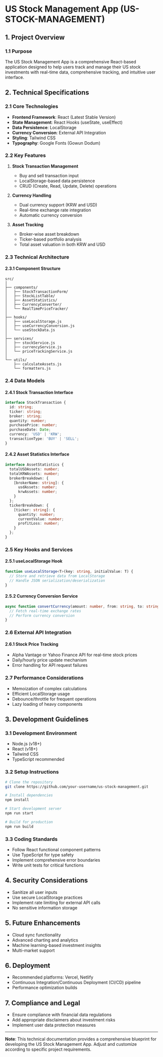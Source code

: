 # US Stock Management App (US-STOCK-MANAGEMENT)

## 1. Project Overview

### 1.1 Purpose
The US Stock Management App is a comprehensive React-based application designed to help users track and manage their US stock investments with real-time data, comprehensive tracking, and intuitive user interface.

## 2. Technical Specifications

### 2.1 Core Technologies
- **Frontend Framework**: React (Latest Stable Version)
- **State Management**: React Hooks (useState, useEffect)
- **Data Persistence**: LocalStorage
- **Currency Conversion**: External API Integration
- **Styling**: Tailwind CSS
- **Typography**: Google Fonts (Gowun Dodum)

### 2.2 Key Features
1. **Stock Transaction Management**
   - Buy and sell transaction input
   - LocalStorage-based data persistence
   - CRUD (Create, Read, Update, Delete) operations

2. **Currency Handling**
   - Dual currency support (KRW and USD)
   - Real-time exchange rate integration
   - Automatic currency conversion

3. **Asset Tracking**
   - Broker-wise asset breakdown
   - Ticker-based portfolio analysis
   - Total asset valuation in both KRW and USD

### 2.3 Technical Architecture

#### 2.3.1 Component Structure
```
src/
│
├── components/
│   ├── StockTransactionForm/
│   ├── StockListTable/
│   ├── AssetStatistics/
│   ├── CurrencyConverter/
│   └── RealTimePriceTracker/
│
├── hooks/
│   ├── useLocalStorage.js
│   ├── useCurrencyConversion.js
│   └── useStockData.js
│
├── services/
│   ├── stockService.js
│   ├── currencyService.js
│   └── priceTrackingService.js
│
└── utils/
    ├── calculateAssets.js
    └── formatters.js
```

### 2.4 Data Models

#### 2.4.1 Stock Transaction Interface
```typescript
interface StockTransaction {
  id: string;
  ticker: string;
  broker: string;
  quantity: number;
  purchasePrice: number;
  purchaseDate: Date;
  currency: 'USD' | 'KRW';
  transactionType: 'BUY' | 'SELL';
}
```

#### 2.4.2 Asset Statistics Interface
```typescript
interface AssetStatistics {
  totalUSDAssets: number;
  totalKRWAssets: number;
  brokerBreakdown: {
    [brokerName: string]: {
      usdAssets: number;
      krwAssets: number;
    }
  };
  tickerBreakdown: {
    [ticker: string]: {
      quantity: number;
      currentValue: number;
      profitLoss: number;
    }
  };
}
```

### 2.5 Key Hooks and Services

#### 2.5.1 useLocalStorage Hook
```typescript
function useLocalStorage<T>(key: string, initialValue: T) {
  // Store and retrieve data from LocalStorage
  // Handle JSON serialization/deserialization
}
```

#### 2.5.2 Currency Conversion Service
```typescript
async function convertCurrency(amount: number, from: string, to: string): Promise<number> {
  // Fetch real-time exchange rates
  // Perform currency conversion
}
```

### 2.6 External API Integration

#### 2.6.1 Stock Price Tracking
- Alpha Vantage or Yahoo Finance API for real-time stock prices
- Daily/hourly price update mechanism
- Error handling for API request failures

### 2.7 Performance Considerations
- Memoization of complex calculations
- Efficient LocalStorage usage
- Debounce/throttle for frequent operations
- Lazy loading of heavy components

## 3. Development Guidelines

### 3.1 Development Environment
- Node.js (v18+)
- React (v18+)
- Tailwind CSS
- TypeScript recommended

### 3.2 Setup Instructions
```bash
# Clone the repository
git clone https://github.com/your-username/us-stock-management.git

# Install dependencies
npm install

# Start development server
npm run start

# Build for production
npm run build
```

### 3.3 Coding Standards
- Follow React functional component patterns
- Use TypeScript for type safety
- Implement comprehensive error boundaries
- Write unit tests for critical functions

## 4. Security Considerations
- Sanitize all user inputs
- Use secure LocalStorage practices
- Implement rate limiting for external API calls
- No sensitive information storage

## 5. Future Enhancements
- Cloud sync functionality
- Advanced charting and analytics
- Machine learning-based investment insights
- Multi-market support

## 6. Deployment
- Recommended platforms: Vercel, Netlify
- Continuous Integration/Continuous Deployment (CI/CD) pipeline
- Performance optimization builds

## 7. Compliance and Legal
- Ensure compliance with financial data regulations
- Add appropriate disclaimers about investment risks
- Implement user data protection measures

---

**Note**: This technical documentation provides a comprehensive blueprint for developing the US Stock Management App. Adjust and customize according to specific project requirements.
